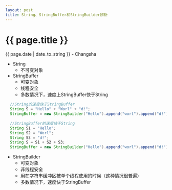 ```yaml
---
layout: post
title: String、StringBuffer和StringBuilder辨析
---
```


{{ page.title }}
================

<p class="meta">{{ page.date | date_to_string }} - Changsha</p>

+ String  
  + 不可变对象
+ StringBuffer
  + 可变对象
  + 线程安全
  + 多数情况下，速度上StringBuffer快于String  
```java
  //String的速度快于StringBuffer
  String S = "Hello" + "Worl" + "d!";
  StringBuffer = new StringBuilder("Hello").append("worl").append("d!");
  
  //StringBuffer的速度快于String
  String S1 = "Hello";
  String S2 = "Worl";
  String S3 = "d!";
  String S = S1 + S2 + S3;
  StringBuffer = new StringBuilder("Hello").append("worl").append("d!");
```
+ StringBuilder
  + 可变对象
  + 非线程安全
  + 用在字符串缓冲区被单个线程使用的时候（这种情况很普遍）
  + 多数情况下，速度快于StringBuffer